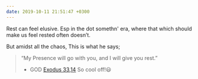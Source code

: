 ```yaml
---
date: 2019-10-11 21:51:47 +0300
---
```


Rest can feel elusive. Esp in the dot somethn' era, where that which should make us feel rested often doesn’t. 

But amidst all the chaos, This is what he says;
>“My Presence will go with you, and I will give you rest.”
>- GOD [Exodus 33,14](https://biblia.com/bible/esv/Exod%2033)
So cool off!:smiley:
